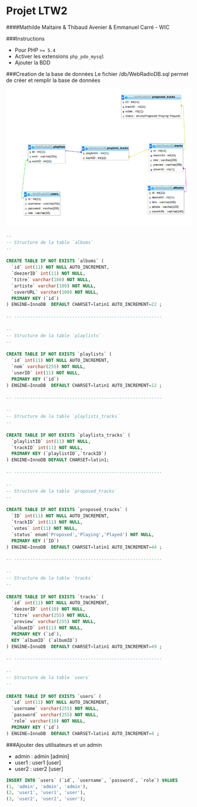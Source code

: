 Projet LTW2
===========
####Mathilde Maltaire & Thibaud Avenier & Emmanuel Carré - WIC


###Instructions
* Pour PHP `>= 5.4` 
* Activer les extensions `php_pdo_mysql`  
* Ajouter la BDD  


###Creation de la base de données
Le fichier /db/WebRadioDB.sql permet de créer et remplir la base de données



![alt tag](https://raw.githubusercontent.com/ThibaudAV/TW2-ProjetFinal/master/schemaDB_SQL.png)

```sql
--
-- Structure de la table `albums`
--

CREATE TABLE IF NOT EXISTS `albums` (
  `id` int(11) NOT NULL AUTO_INCREMENT,
  `deezerID` int(11) NOT NULL,
  `titre` varchar(100) NOT NULL,
  `artiste` varchar(100) NOT NULL,
  `coverURL` varchar(100) NOT NULL,
  PRIMARY KEY (`id`)
) ENGINE=InnoDB  DEFAULT CHARSET=latin1 AUTO_INCREMENT=22 ;

-- --------------------------------------------------------

--
-- Structure de la table `playlists`
--

CREATE TABLE IF NOT EXISTS `playlists` (
  `id` int(11) NOT NULL AUTO_INCREMENT,
  `nom` varchar(255) NOT NULL,
  `userID` int(11) NOT NULL,
  PRIMARY KEY (`id`)
) ENGINE=InnoDB  DEFAULT CHARSET=latin1 AUTO_INCREMENT=12 ;

-- --------------------------------------------------------

--
-- Structure de la table `playlists_tracks`
--

CREATE TABLE IF NOT EXISTS `playlists_tracks` (
  `playlistID` int(11) NOT NULL,
  `trackID` int(11) NOT NULL,
  PRIMARY KEY (`playlistID`,`trackID`)
) ENGINE=InnoDB DEFAULT CHARSET=latin1;

-- --------------------------------------------------------

--
-- Structure de la table `proposed_tracks`
--

CREATE TABLE IF NOT EXISTS `proposed_tracks` (
  `ID` int(11) NOT NULL AUTO_INCREMENT,
  `trackID` int(11) NOT NULL,
  `votes` int(11) NOT NULL,
  `status` enum('Proposed','Playing','Played') NOT NULL,
  PRIMARY KEY (`ID`)
) ENGINE=InnoDB  DEFAULT CHARSET=latin1 AUTO_INCREMENT=44 ;

-- --------------------------------------------------------

--
-- Structure de la table `tracks`
--

CREATE TABLE IF NOT EXISTS `tracks` (
  `id` int(11) NOT NULL AUTO_INCREMENT,
  `deezerID` int(10) NOT NULL,
  `titre` varchar(255) NOT NULL,
  `preview` varchar(255) NOT NULL,
  `albumID` int(11) NOT NULL,
  PRIMARY KEY (`id`),
  KEY `albumID` (`albumID`)
) ENGINE=InnoDB  DEFAULT CHARSET=latin1 AUTO_INCREMENT=49 ;

-- --------------------------------------------------------

--
-- Structure de la table `users`
--

CREATE TABLE IF NOT EXISTS `users` (
  `id` int(11) NOT NULL AUTO_INCREMENT,
  `username` varchar(255) NOT NULL,
  `password` varchar(255) NOT NULL,
  `role` varchar(10) NOT NULL,
  PRIMARY KEY (`id`)
) ENGINE=InnoDB  DEFAULT CHARSET=latin1 AUTO_INCREMENT=4 ;

```


###Ajouter des utilisateurs et un admin  
* admin : admin [admin]
* user1 : user1 [user]
* user2 : user2 [user]


```sql
INSERT INTO `users` (`id`, `username`, `password`, `role`) VALUES
(1, 'admin', 'admin', 'admin'),
(2, 'user1', 'user1', 'user'),
(3, 'user2', 'user2', 'user');
```









